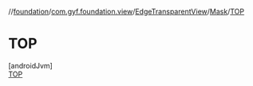 //[foundation](../../../../../index.md)/[com.gyf.foundation.view](../../../index.md)/[EdgeTransparentView](../../index.md)/[Mask](../index.md)/[TOP](index.md)

# TOP

[androidJvm]\
[TOP](index.md)